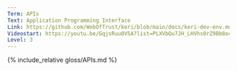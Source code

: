 ```yaml
---
Term: APIs
Text: Application Programming Interface
Link: https://github.com/WebOfTrust/keri/blob/main/docs/keri-dev-env.md#what-exactly-is-a-rest-api
Videostart: https://youtu.be/GqjsRuu0V5A?list=PLXVbQu7JH_LHVhs0rZ9Bb8ocyKlPljkaG&t=10m00s
Level: 3
---
```


{% include_relative gloss/APIs.md %}
